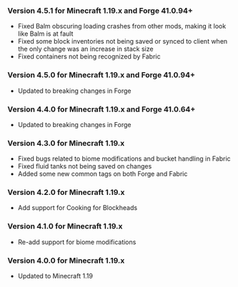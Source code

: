 ### Version 4.5.1 for Minecraft 1.19.x and Forge 41.0.94+

- Fixed Balm obscuring loading crashes from other mods, making it look like Balm is at fault
- Fixed some block inventories not being saved or synced to client when the only change was an increase in stack size
- Fixed containers not being recognized by Fabric

### Version 4.5.0 for Minecraft 1.19.x and Forge 41.0.94+

- Updated to breaking changes in Forge

### Version 4.4.0 for Minecraft 1.19.x and Forge 41.0.64+

- Updated to breaking changes in Forge

### Version 4.3.0 for Minecraft 1.19.x

- Fixed bugs related to biome modifications and bucket handling in Fabric
- Fixed fluid tanks not being saved on changes
- Added some new common tags on both Forge and Fabric

### Version 4.2.0 for Minecraft 1.19.x

- Add support for Cooking for Blockheads

### Version 4.1.0 for Minecraft 1.19.x

- Re-add support for biome modifications

### Version 4.0.0 for Minecraft 1.19.x

- Updated to Minecraft 1.19